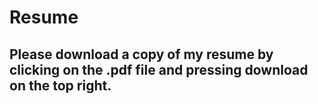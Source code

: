 # Resume

## Please download a copy of my resume by clicking on the .pdf file and pressing download on the top right.
